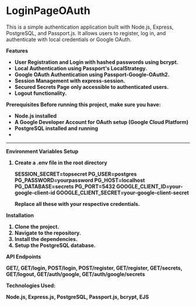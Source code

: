 # LoginPageOAuth
This is a simple authentication application built with Node.js, Express, PostgreSQL, and Passport.js. It allows users to register, log in, and authenticate with local credentials or Google OAuth.

<strong>Features<strong>
<ul>
  <li>User Registration and Login with hashed passwords using bcrypt.</li>
  <li>Local Authentication using Passport's LocalStrategy.</li>
  <li>Google OAuth Authentication using Passport-Google-OAuth2.</li>
  <li>Session Management with express-session.</li>
  <li>Secured Secrets Page only accessible to authenticated users.</li>
  <li>Logout functionality.</li>
</ul>

<strong>Prerequisites<strong>
Before running this project, make sure you have:
<ul>
  <li>Node.js installed</li>
  <li>A Google Developer Account for OAuth setup (Google Cloud Platform)</li>
  <li>PostgreSQL installed and running</li>
  <li></li>
</ul>
<hr>
<p>Environment Variables Setup</p>
<ol>
  <li>Create a .env file in the root directory</li>
  <p>
    SESSION_SECRET=topsecret
    PG_USER=postgres
    PG_PASSWORD=yourpassword
    PG_HOST=localhost
    PG_DATABASE=secrets
    PG_PORT=5432
    GOOGLE_CLIENT_ID=your-google-client-id
    GOOGLE_CLIENT_SECRET=your-google-client-secret
  </p>
  <p>Replace all these with your respective credentials.</p>
</ol>
<strong>Installation</strong>
<ol>
  <li>Clone the project.</li>
  <li>Navigate to the repository.</li>
  <li>Install the dependencies.</li>
  <li>Setup the PostgreSQL database.</li>
</ol>

<strong>API Endpoints</strong>
<p>GET/, GET/login, POST/login, POST/register, GET/register, GET/secrets, GET/logout, GET/auth/google, GET/auth/google/secrets</p>

<strong>Technologies Used:</strong>
<p>Node.js, Express.js, PostgreSQL, Passport.js, bcrypt, EJS</p>






